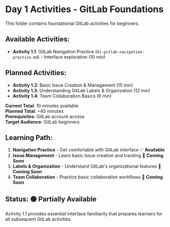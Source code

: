 # Day 1 Activities - GitLab Foundations

This folder contains foundational GitLab activities for beginners.

## Available Activities:
- **Activity 1.1**: GitLab Navigation Practice (`01-gitlab-navigation-practice.md`) - Interface exploration (10 min)

## Planned Activities:
- **Activity 1.2**: Basic Issue Creation & Management (15 min)  
- **Activity 1.3**: Understanding GitLab Labels & Organization (12 min)
- **Activity 1.4**: Team Collaboration Basics (8 min)

**Current Total**: 10 minutes available  
**Planned Total**: ~45 minutes  
**Prerequisites**: GitLab account access  
**Target Audience**: GitLab beginners

## Learning Path:
1. **Navigation Practice** - Get comfortable with GitLab interface ✅ **Available**
2. **Issue Management** - Learn basic issue creation and tracking 🚧 **Coming Soon**
3. **Labels & Organization** - Understand GitLab's organizational features 🚧 **Coming Soon**
4. **Team Collaboration** - Practice basic collaboration workflows 🚧 **Coming Soon**

## Status: 🟢 **Partially Available**

Activity 1.1 provides essential interface familiarity that prepares learners for all subsequent GitLab activities.
